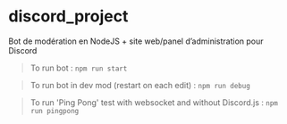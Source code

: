 # discord_project
Bot de modération en NodeJS + site web/panel d’administration pour Discord

> To run bot : `npm run start`

> To run bot in dev mod (restart on each edit) : `npm run debug`

> To run 'Ping Pong' test with websocket and without Discord.js : `npm run pingpong`